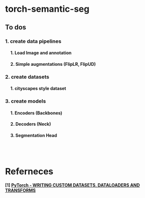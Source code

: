 # torch-semantic-seg

## To dos 
### 1. create data pipelines
#### &emsp; 1. Load Image and annotation
#### &emsp; 2. Simple augmentations (FlipLR, FlipUD)

### 2. create datasets 
#### &emsp; 1. cityscapes style dataset 

### 3. create models
#### &emsp; 1. Encoders (Backbones) 
#### &emsp; 2. Decoders (Neck)
#### &emsp; 3. Segmentation Head  

<br />
<br />

# Referneces 
#### [1] [PyTorch - WRITING CUSTOM DATASETS, DATALOADERS AND TRANSFORMS](https://pytorch.org/tutorials/beginner/data_loading_tutorial.html)
